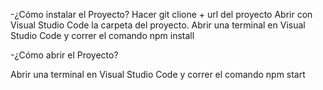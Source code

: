 -¿Cómo instalar el Proyecto?
  Hacer git clione + url del proyecto
  Abrir con Visual Studio Code la carpeta del proyecto.
  Abrir una terminal en Visual Studio Code y correr el comando npm install
  
-¿Cómo abrir el Proyecto?

  Abrir una terminal en Visual Studio Code y correr el comando npm start
